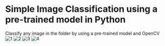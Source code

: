 # Simple Image Classification using a pre-trained model in Python
Classify any image in the folder by using a pre-trained model and OpenCV
![1](https://imgur.com/UlDy44b.png)
![2](https://imgur.com/7gpZTB1.png)
![3](https://imgur.com/bh2epy6.png)
![4](https://imgur.com/0LBzmxA.png)
